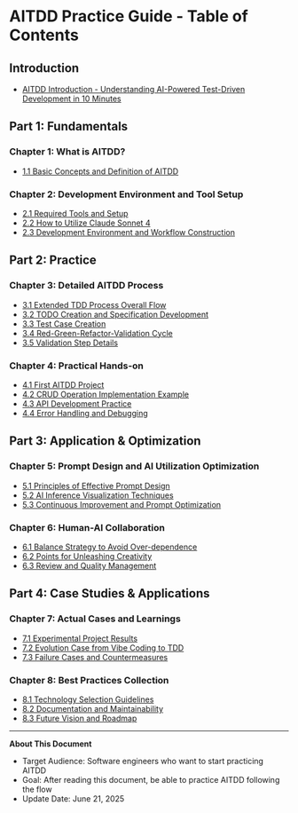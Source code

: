 # AITDD Practice Guide - Table of Contents

## Introduction

- [AITDD Introduction - Understanding AI-Powered Test-Driven Development in 10 Minutes](./aitdd-getting-started.md)

## Part 1: Fundamentals

### Chapter 1: What is AITDD?

- [1.1 Basic Concepts and Definition of AITDD](./01-fundamentals/01-aitdd-definition.md)

### Chapter 2: Development Environment and Tool Setup

- [2.1 Required Tools and Setup](./02-environment/01-tools-setup.md)
- [2.2 How to Utilize Claude Sonnet 4](./02-environment/02-claude-usage.md)
- [2.3 Development Environment and Workflow Construction](./02-environment/03-workflow-setup.md)

## Part 2: Practice

### Chapter 3: Detailed AITDD Process

- [3.1 Extended TDD Process Overall Flow](./03-process/01-extended-tdd-flow.md)
- [3.2 TODO Creation and Specification Development](./03-process/02-todo-and-specification.md)
- [3.3 Test Case Creation](./03-process/03-test-case-creation.md)
- [3.4 Red-Green-Refactor-Validation Cycle](./03-process/04-rgr-validation-cycle.md)
- [3.5 Validation Step Details](./03-process/05-validation-details.md)

### Chapter 4: Practical Hands-on

- [4.1 First AITDD Project](./04-hands-on/01-first-project.md)
- [4.2 CRUD Operation Implementation Example](./04-hands-on/02-crud-example.md)
- [4.3 API Development Practice](./04-hands-on/03-api-development.md)
- [4.4 Error Handling and Debugging](./04-hands-on/04-error-handling.md)

## Part 3: Application & Optimization

### Chapter 5: Prompt Design and AI Utilization Optimization

- [5.1 Principles of Effective Prompt Design](./05-optimization/01-prompt-design.md)
- [5.2 AI Inference Visualization Techniques](./05-optimization/02-ai-inference-visualization.md)
- [5.3 Continuous Improvement and Prompt Optimization](./05-optimization/03-continuous-improvement.md)

### Chapter 6: Human-AI Collaboration

- [6.1 Balance Strategy to Avoid Over-dependence](./06-collaboration/01-balance-strategy.md)
- [6.2 Points for Unleashing Creativity](./06-collaboration/02-creativity-points.md)
- [6.3 Review and Quality Management](./06-collaboration/03-review-quality.md)

## Part 4: Case Studies & Applications

### Chapter 7: Actual Cases and Learnings

- [7.1 Experimental Project Results](./07-case-studies/01-experimental-results.md)
- [7.2 Evolution Case from Vibe Coding to TDD](./07-case-studies/02-evolution-case.md)
- [7.3 Failure Cases and Countermeasures](./07-case-studies/03-failure-cases.md)

### Chapter 8: Best Practices Collection

- [8.1 Technology Selection Guidelines](./08-best-practices/01-tech-selection.md)
- [8.2 Documentation and Maintainability](./08-best-practices/02-documentation.md)
- [8.3 Future Vision and Roadmap](./08-best-practices/03-future-vision.md)

---

**About This Document**

- Target Audience: Software engineers who want to start practicing AITDD
- Goal: After reading this document, be able to practice AITDD following the flow
- Update Date: June 21, 2025
